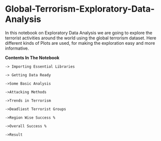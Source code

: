 # Global-Terrorism-Exploratory-Data-Analysis

In this notebook on Exploratory Data Analysis we are going to explore the terrorist activities around the world using the global terrorism dataset. Here different kinds of Plots are used, for making the exploration easy and more informative.

**Contents In The Notebook**

    -> Importing Essential Libraries

    -> Getting Data Ready

    ->Some Basic Analysis

    ->Attacking Methods

    ->Trends in Terrorism

    ->Deadliest Terrorist Groups

    ->Region Wise Success %

    ->Overall Success %

    ->Result
